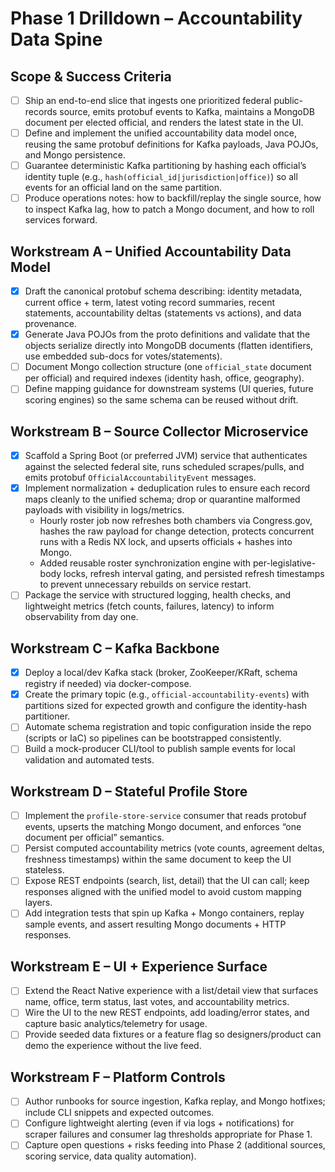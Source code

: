 # Phase 1 Drilldown – Accountability Data Spine

## Scope & Success Criteria
- [ ] Ship an end-to-end slice that ingests one prioritized federal public-records source, emits protobuf events to Kafka, maintains a MongoDB document per elected official, and renders the latest state in the UI.
- [ ] Define and implement the unified accountability data model once, reusing the same protobuf definitions for Kafka payloads, Java POJOs, and Mongo persistence.
- [ ] Guarantee deterministic Kafka partitioning by hashing each official’s identity tuple (e.g., `hash(official_id|jurisdiction|office)`) so all events for an official land on the same partition.
- [ ] Produce operations notes: how to backfill/replay the single source, how to inspect Kafka lag, how to patch a Mongo document, and how to roll services forward.

## Workstream A – Unified Accountability Data Model
- [x] Draft the canonical protobuf schema describing: identity metadata, current office + term, latest voting record summaries, recent statements, accountability deltas (statements vs actions), and data provenance.
- [x] Generate Java POJOs from the proto definitions and validate that the objects serialize directly into MongoDB documents (flatten identifiers, use embedded sub-docs for votes/statements).
- [ ] Document Mongo collection structure (one `official_state` document per official) and required indexes (identity hash, office, geography).
- [ ] Define mapping guidance for downstream systems (UI queries, future scoring engines) so the same schema can be reused without drift.

## Workstream B – Source Collector Microservice
- [x] Scaffold a Spring Boot (or preferred JVM) service that authenticates against the selected federal site, runs scheduled scrapes/pulls, and emits protobuf `OfficialAccountabilityEvent` messages.
- [x] Implement normalization + deduplication rules to ensure each record maps cleanly to the unified schema; drop or quarantine malformed payloads with visibility in logs/metrics.
  - Hourly roster job now refreshes both chambers via Congress.gov, hashes the raw payload for change detection, protects concurrent runs with a Redis NX lock, and upserts officials + hashes into Mongo.
  - Added reusable roster synchronization engine with per-legislative-body locks, refresh interval gating, and persisted refresh timestamps to prevent unnecessary rebuilds on service restart.
- [ ] Package the service with structured logging, health checks, and lightweight metrics (fetch counts, failures, latency) to inform observability from day one.

## Workstream C – Kafka Backbone
- [x] Deploy a local/dev Kafka stack (broker, ZooKeeper/KRaft, schema registry if needed) via docker-compose.
- [x] Create the primary topic (e.g., `official-accountability-events`) with partitions sized for expected growth and configure the identity-hash partitioner.
- [ ] Automate schema registration and topic configuration inside the repo (scripts or IaC) so pipelines can be bootstrapped consistently.
- [ ] Build a mock-producer CLI/tool to publish sample events for local validation and automated tests.

## Workstream D – Stateful Profile Store
- [ ] Implement the `profile-store-service` consumer that reads protobuf events, upserts the matching Mongo document, and enforces “one document per official” semantics.
- [ ] Persist computed accountability metrics (vote counts, agreement deltas, freshness timestamps) within the same document to keep the UI stateless.
- [ ] Expose REST endpoints (search, list, detail) that the UI can call; keep responses aligned with the unified model to avoid custom mapping layers.
- [ ] Add integration tests that spin up Kafka + Mongo containers, replay sample events, and assert resulting Mongo documents + HTTP responses.

## Workstream E – UI + Experience Surface
- [ ] Extend the React Native experience with a list/detail view that surfaces name, office, term status, last votes, and accountability metrics.
- [ ] Wire the UI to the new REST endpoints, add loading/error states, and capture basic analytics/telemetry for usage.
- [ ] Provide seeded data fixtures or a feature flag so designers/product can demo the experience without the live feed.

## Workstream F – Platform Controls
- [ ] Author runbooks for source ingestion, Kafka replay, and Mongo hotfixes; include CLI snippets and expected outcomes.
- [ ] Configure lightweight alerting (even if via logs + notifications) for scraper failures and consumer lag thresholds appropriate for Phase 1.
- [ ] Capture open questions + risks feeding into Phase 2 (additional sources, scoring service, data quality automation).
